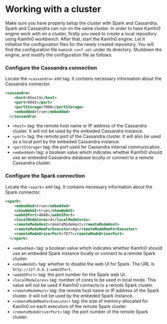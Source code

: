 # Working with a cluster

Make sure you have properly setup the cluster with Spark and Cassandra. Spark and Cassandra can run on the same cluster. In order to have Kam1n0 engine work with on a cluster, firstly you need to create a local repository using Kam1n0 workbench. After that, start the Kam1n0 engine. Let it initialize the configuration files for the newly created repository. You will find the configuration file `kam1n0-conf.xml` under its directory. Shutdown the engine, and modify the configuration file as follows:

### Configure the Cassandra connection
Locate the `<cassandra>` xml tag. It contains necessary information about the Cassandra connector. 

```xml
<cassandra>
    <host>$host$</host>
    <port>9042</port>
    <portStorage>7000</portStorage>
    <embedded>true</embedded>
  </cassandra>
```

* `<host>` tag: the remote host name or IP address of the Cassandra cluster. It will not be used by the embeded Cassandra instance.
* `<port>` tag: the remote port of the Cassandra cluster. It will also be used as a local port by the embeded Cassandra instance.
* `<portStorage>` tag: the port used for Cassandra internal communication.
* `<embedded>` tag: a boolean value which indicates whether Kam1n0 should use an embeded Cassandra database locally or connect to a remote Cassandra cluster.

### Configure the Spark connection
Locate the `<spark>` xml tag. It contains necessary information about the Spark connector. 

```xml
<spark>
    <embedded>true</embedded>
    <showWebUI>true</showWebUI>
    <webUIPort>4040</webUIPort>
    <localModeCores>4</localModeCores>
    <remoteModeHost>remoteModeHost</remoteModeHost>
    <remoteModeMemForExecutor>4g</remoteModeMemForExecutor>
    <remoteModeDriverPort>7077</remoteModeDriverPort>
  </spark>
```

* `<embedded>` tag: a boolean value which indicates whether Kam1n0 should use an embeded Spark instance locally or connect to a remote Spark cluster.
* `<showWebUI>` tag: whether to disable the web UI for Spark. The URL is `http://127.0.0.1:webUIPort`.
* `<webUIPort>` tag: the port number for the Spark web UI.
* `<localModeCores>` tag: number of cores to be used in local mode. This value will not be used if Kam1n0 connects to a remote Spark cluster.
* `<remoteModeHost>` tag: the remote host name or IP address of the Spark cluster. It will not be used by the embeded Spark instance.
* `<remoteModeMemForExecutor>` tag: the size of memory allocated for Kam1n0 on each executors of the remote Spark cluster.
* `<remoteModeDriverPort>` tag: the port number of the remote Spark cluster.
